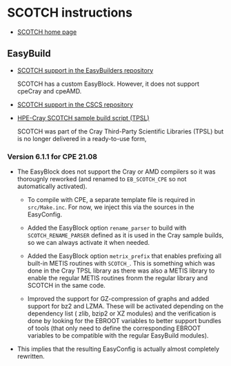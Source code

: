 # SCOTCH instructions

  * [SCOTCH home page](https://gforge.inria.fr/projects/scotch/)


## EasyBuild

  * [SCOTCH support in the EasyBuilders repository](https://github.com/easybuilders/easybuild-easyconfigs/tree/develop/easybuild/easyconfigs/s/SCOTCH)

    SCOTCH has a custom EasyBlock. However, it does not support cpeCray and cpeAMD.

  * [SCOTCH support in the CSCS repository](https://github.com/eth-cscs/production/tree/master/easybuild/easyconfigs/s/SCOTCH)

  * [HPE-Cray SCOTCH sample build script (TPSL)](https://github.com/Cray/pe-scripts/blob/master/sh/tpsl/scotch.sh)

    SCOTCH was part of the Cray Third-Party Scientific Libraries (TPSL) but is no longer
    delivered in a ready-to-use form,

### Version 6.1.1 for CPE 21.08

  * The EasyBlock does not support the Cray or AMD compilers so it was
    thorougnly reworked (and renamed to ``EB_SCOTCH_CPE`` so not automatically
    activated).

      * To compile with CPE, a separate template file is required in ``src/Make.inc``.
        For now, we inject this via the sources in the EasyConfig.

      * Added the EasyBlock option ``rename_parser`` to build with ``SCOTCH_RENAME_PARSER``
        defined as it is used in the Cray sample builds, so we can always activate it
        when needed.

      * Added the EasyBlock option ``metrix_prefix`` that enables prefixing all built-in
        METIS routines with ``SCOTCH_``. This is something which was done in the
        Cray TPSL library as there was also a METIS library to enable the regular
        METIS routines fronm the regular library and SCOTCH in the same code.

      * Improved the support for GZ-compression of graphs and added support for bz2
        and LZMA. These will be activated depending on the dependency list ( zlib,
        bzip2 or XZ modules) and the verification is done by looking for the EBROOT
        variables to better support bundles of tools (that only need to define the
        corresponding EBROOT variables to be compatible with the regular EasyBuild
        modules).

  * This implies that the resulting EasyConfig is actually almost completely rewritten.
